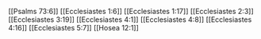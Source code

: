 [[Psalms 73:6]]
[[Ecclesiastes 1:6]]
[[Ecclesiastes 1:17]]
[[Ecclesiastes 2:3]]
[[Ecclesiastes 3:19]]
[[Ecclesiastes 4:1]]
[[Ecclesiastes 4:8]]
[[Ecclesiastes 4:16]]
[[Ecclesiastes 5:7]]
[[Hosea 12:1]]
